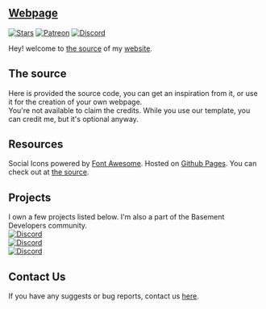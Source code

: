 
## [Webpage](https://devvali.github.io)

[![Stars](https://img.shields.io/github/stars/DevVali/devvali.github.io)](https://github.com/DevVali/devvali.github.io/stargazers)
[![Patreon](https://img.shields.io/badge/donate-Patreon-orange.svg)](https://www.patreon.com/xvali)
[![Discord](https://discordapp.com/api/guilds/886548261748502538/widget.png)](https://discord.gg/dsTTyA7MuQ) 

Hey! welcome to [the source](https://github.com/DevVali/devvali.github.io) of my [website](https://devvali.github.io).

## The source
Here is provided the source code, you can get an inspiration from it, or use it for the creation of your own webpage.
<br>
You're not available to claim the credits. While you use our template, you can credit me, but it's optional anyway.

## Resources
Social Icons powered by [Font Awesome](https://fontawesome.com/). Hosted on [Github Pages](https://pages.github.com/). You can check out at [the source](https://github.com/DevVali/devvali.github.io). 
<br>

## Projects
I own a few projects listed below.
I'm also a part of the Basement Developers community.
<br>[![Discord](https://discordapp.com/api/guilds/835877555898810408/widget.png)](https://discord.gg/cdsFtv5hYM)
<br>[![Discord](https://discordapp.com/api/guilds/864524372005224449/widget.png)](https://discord.gg/y2suthknsN) 
<br>[![Discord](https://discordapp.com/api/guilds/678295162555858951/widget.png)](https://dsc.gg/codes) 

## Contact Us
If you have any suggests or bug reports, contact us [here](https://devvali.github.io/html/contact.html).
